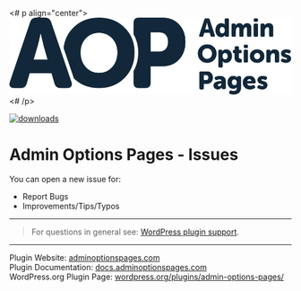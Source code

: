 

<# p align="center">
    [![Logo Admin Options Pages][img logo]][link home]
<# /p>


[![downloads](https://img.shields.io/wordpress/plugin/dt/:admin-options-pages.svg?&color=blue)][link plugin wp.org]

# Admin Options Pages - Issues



You can open a new issue for:
* Report Bugs
* Improvements/Tips/Typos

___

> For questions in general see: [WordPress plugin support][link plugin support].

___

Plugin Website: [adminoptionspages.com][link home]\
Plugin Documentation: [docs.adminoptionspages.com][link docs]\
WordPress.org Plugin Page: [wordpress.org/plugins/admin-options-pages/][link plugin wp.org]






[link home]: https://adminoptionspages.com
[link docs]: https://docs.adminoptionspages.com
[link plugin support]: https://wordpress.org/support/plugin/admin-options-pages/
[link plugin wp.org]: https://wordpress.org/plugins/admin-options-pages/
[img logo]: ./assets/aop-logo.svg